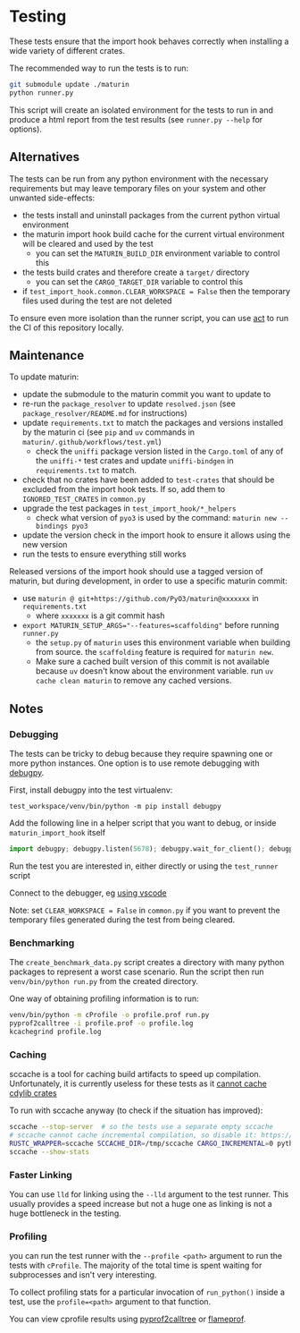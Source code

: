# Testing

These tests ensure that the import hook behaves correctly when installing a wide variety of different crates.

The recommended way to run the tests is to run:

```bash
git submodule update ./maturin
python runner.py
```

This script will create an isolated environment for the tests to run in
and produce a html report from the test results (see `runner.py --help` for options).

## Alternatives

The tests can be run from any python environment with the necessary requirements but may leave temporary files
on your system and other unwanted side-effects:

- the tests install and uninstall packages from the current python virtual environment
- the maturin import hook build cache for the current virtual environment will be cleared and used by the test
    - you can set the `MATURIN_BUILD_DIR` environment variable to control this
- the tests build crates and therefore create a `target/` directory
    - you can set the `CARGO_TARGET_DIR` variable to control this
- if `test_import_hook.common.CLEAR_WORKSPACE = False` then the temporary files used during the test are not deleted

To ensure even more isolation than the runner script, you can use [act](https://github.com/nektos/act) to run the CI
of this repository locally.

## Maintenance

To update maturin:

- update the submodule to the maturin commit you want to update to
- re-run the `package_resolver` to update `resolved.json` (see `package_resolver/README.md` for instructions)
- update `requirements.txt` to match the packages and versions installed by the maturin ci
  (see `pip` and `uv` commands in `maturin/.github/workflows/test.yml`)
    - check the `uniffi` package version listed in the `Cargo.toml` of any of the `uniffi-*`
      test crates and update `uniffi-bindgen` in `requirements.txt` to match.
- check that no crates have been added to `test-crates` that should be excluded from the import hook tests.
  If so, add them to `IGNORED_TEST_CRATES` in `common.py`
- upgrade the test packages in `test_import_hook/*_helpers`
    - check what version of `pyo3` is used by the command: `maturin new --bindings pyo3`
- update the version check in the import hook to ensure it allows using the new version
- run the tests to ensure everything still works

Released versions of the import hook should use a tagged version of maturin, but during development, in order
to use a specific maturin commit:

- use `maturin @ git+https://github.com/PyO3/maturin@xxxxxxx` in `requirements.txt`
    - where `xxxxxxx` is a git commit hash
- `export MATURIN_SETUP_ARGS="--features=scaffolding"` before running `runner.py`
    - the `setup.py` of `maturin` uses this environment variable when building from source. the `scaffolding` feature
    is required for `maturin new`.
    - Make sure a cached built version of this commit is not available because `uv` doesn't know about the
    environment variable. run `uv cache clean maturin` to remove any cached versions.

## Notes

### Debugging

The tests can be tricky to debug because they require spawning one or more python instances. One option is to use
remote debugging with [debugpy](https://pypi.org/project/debugpy/).

First, install debugpy into the test virtualenv:

```shell
test_workspace/venv/bin/python -m pip install debugpy
```

Add the following line in a helper script that you want to debug, or inside `maturin_import_hook` itself

```python
import debugpy; debugpy.listen(5678); debugpy.wait_for_client(); debugpy.breakpoint()
```

Run the test you are interested in, either directly or using the `test_runner` script

Connect to the debugger, eg [using vscode](https://code.visualstudio.com/docs/python/debugging#_local-script-debugging)

Note: set `CLEAR_WORKSPACE = False` in `common.py` if you want to prevent the temporary files generated during the test
from being cleared.

### Benchmarking

The `create_benchmark_data.py` script creates a directory with many python packages to represent a worst case scenario.
Run the script then run `venv/bin/python run.py` from the created directory.

One way of obtaining profiling information is to run:

```sh
venv/bin/python -m cProfile -o profile.prof run.py
pyprof2calltree -i profile.prof -o profile.log
kcachegrind profile.log
```

### Caching

sccache is a tool for caching build artifacts to speed up compilation. Unfortunately, it is currently useless for these
tests as it [cannot cache cdylib crates](https://github.com/mozilla/sccache/issues/1715)

To run with sccache anyway (to check if the situation has improved):

```bash
sccache --stop-server  # so the tests use a separate empty sccache
# sccache cannot cache incremental compilation, so disable it: https://github.com/mozilla/sccache/issues/236
RUSTC_WRAPPER=sccache SCCACHE_DIR=/tmp/sccache CARGO_INCREMENTAL=0 python test_runner/test_runner.py <args>
sccache --show-stats
```

### Faster Linking

You can use `lld` for linking using the `--lld` argument to the test runner. This usually provides a speed increase
but not a huge one as linking is not a huge bottleneck in the testing.

### Profiling

you can run the test runner with the `--profile <path>` argument to run the tests with `cProfile`. The majority of the
total time is spent waiting for subprocesses and isn't very interesting.

To collect profiling stats for a particular invocation of `run_python()` inside a test, use the `profile=<path>`
argument to that function.

You can view cprofile results using [pyprof2calltree](https://pypi.org/project/pyprof2calltree/) or
[flameprof](https://pypi.org/project/flameprof/).
